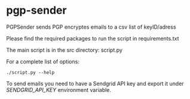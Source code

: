 # pgp-sender

PGPSender sends PGP encryptes emails to a csv list of keyID/adress

Please find the required packages to run the script in requirements.txt

The main script is in the src directory: script.py

For a complete list of options:

```shell
./script.py --help
```
To send emails you need to have a Sendgrid API key and export it under *SENDGRID_API_KEY* environment variable.
